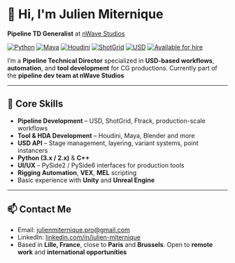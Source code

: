 # 👋 Hi, I'm Julien Miternique

**Pipeline TD Generalist** at [nWave Studios](https://www.nwave.com)

[![Python](https://img.shields.io/badge/Python-3.x-blue?logo=python)](https://www.python.org/)
[![Maya](https://img.shields.io/badge/Maya-2025-blue?logo=autodesk)](https://www.autodesk.com/products/maya/)
[![Houdini](https://img.shields.io/badge/Houdini-20.5-orange?logo=sidefx)](https://www.sidefx.com/)
[![ShotGrid](https://img.shields.io/badge/ShotGrid-Toolkit-green)](https://www.autodesk.com/products/shotgrid/overview)
[![USD](https://img.shields.io/badge/USD-Pipeline-yellowgreen)](https://openusd.org/)
[![Available for hire](https://img.shields.io/badge/Available-No-red)](mailto:julienmiternique.pro@gmail.com)

I’m a **Pipeline Technical Director** specialized in **USD-based workflows**, **automation**, and **tool development** for CG productions.
Currently part of the **pipeline dev team at nWave Studios**

---

## 🧰 Core Skills

- **Pipeline Development** – USD, ShotGrid, Ftrack, production-scale workflows
- **Tool & HDA Development** – Houdini, Maya, Blender and more
- **USD API** – Stage management, layering, variant systems, point instancers
- **Python (3.x / 2.x)** & **C++**
- **UI/UX** – PySide2 / PySide6 interfaces for production tools
- **Rigging Automation**, **VEX**, **MEL** scripting
- Basic experience with **Unity** and **Unreal Engine**

---

## 📫 Contact Me

- Email: [julienmiternique.pro@gmail.com](mailto:julienmiternique.pro@gmail.com)
- LinkedIn: [linkedin.com/in/julien-miternique](https://www.linkedin.com/in/julien-miternique/)
- Based in **Lille, France**, close to **Paris** and **Brussels**. Open to **remote work** and **international opportunities**
